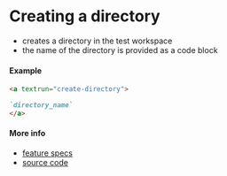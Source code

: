 # Creating a directory

- creates a directory in the test workspace
- the name of the directory is provided as a code block

#### Example

<a textrun="run-markdown-in-textrun">

```markdown
<a textrun="create-directory">

`directory_name`
</a>
```
</a>

#### More info

- [feature specs](../../features/actions/built-in/create-directory/create-directory.feature)
- [source code](../../src/actions/built-in/create-directory.ts)
